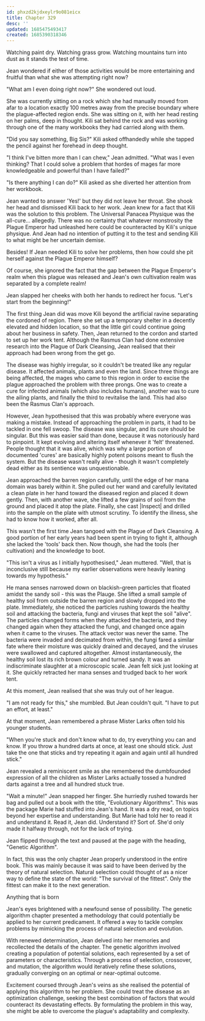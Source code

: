 ```yaml
---
id: phxzd2kjdxeylr9o081eicx
title: Chapter 329
desc: ''
updated: 1685475493417
created: 1685390318346
---
```


Watching paint dry. Watching grass grow. Watching mountains turn into dust as it stands the test of time. 

Jean wondered if either of those activities would be more entertaining and fruitful than what she was attempting right now?

"What am I even doing right now?" She wondered out loud.

She was currently sitting on a rock which she had manually moved from afar to a location exactly 100 metres away from the precise boundary where the plague-affected region ends. She was sitting on it, with her head resting on her palms, deep in thought. Kili sat behind the rock and was working through one of the many workbooks they had carried along with them.

"Did you say something, Big Sis?" Kili asked offhandedly while she tapped the pencil against her forehead in deep thought.

"I think I've bitten more than I can chew," Jean admitted. "What was I even thinking? That I could solve a problem that hordes of mages far more knowledgeable and powerful than I have failed?"

"Is there anything I can do?" Kili asked as she diverted her attention from her workbook.

Jean wanted to answer 'Yes!' but they did not leave her throat. She shook her head and dismissed Kili back to her work. Jean knew for a fact that Kili was the solution to this problem. The Universal Panacea Physique was the all-cure... allegedly. There was no certainty that whatever monstrosity the Plague Emperor had unleashed here could be counteracted by Kili's unique physique. And Jean had no intention of putting it to the test and sending Kili to what might be her uncertain demise.

Besides! If Jean needed Kili to solve her problems, then how could she pit herself against the Plague Emperor himself?

Of course, she ignored the fact that the gap between the Plague Emperor's realm when this plague was released and Jean's own cultivation realm was separated by a complete realm!

Jean slapped her cheeks with both her hands to redirect her focus. "Let's start from the beginning!"

The first thing Jean did was move Kili beyond the artificial ravine separating the cordoned of region. There she set up a temporary shelter in a decently elevated and hidden location, so that the little girl could continue going about her business in safety. Then, Jean returned to the cordon and started to set up her work tent. Although the Rasmus Clan had done extensive research into the Plague of Dark Cleansing, Jean realised that their approach had been wrong from the get go.

The disease was highly irregular, so it couldn't be treated like any regular disease. It affected animals, plants and even the land. Since three things are being affected, the mages who came to this region in order to excise the plague approached the problem with three prongs. One was to create a cure for infected animals (which also includes humans), another was to cure the ailing plants, and finally the third to revitalise the land. This had also been the Rasmus Clan's approach.

However, Jean hypothesised that this was probably where everyone was making a mistake. Instead of approaching the problem in parts, it had to be tackled in one fell swoop. The disease was singular, and its cure should be singular. But this was easier said than done, because it was notoriously hard to pinpoint. It kept evolving and altering itself whenever it 'felt' threatened. People thought that it was alive, which was why a large portion of documented 'cures' are basically highly potent poisons meant to flush the system. But the disease wasn't really alive - though it wasn't completely dead either as its sentience was unquestionable.

Jean approached the barren region carefully, until the edge of her mana domain was barely within it. She pulled out her wand and carefully levitated a clean plate in her hand toward the diseased region and placed it down gently. Then, with another wave, she lifted a few grains of soil from the ground and placed it atop the plate. Finally, she cast |Inspect| and drilled into the sample on the plate with utmost scrutiny. To identify the illness, she had to know how it worked, after all.

This wasn't the first time Jean tangoed with the Plague of Dark Cleansing. A good portion of her early years had been spent in trying to fight it, although she lacked the 'tools' back then. Now though, she had the tools (her cultivation) and the knowledge to boot.

"This isn't a virus as I initially hypothesised," Jean muttered. "Well, that is inconclusive still because my earlier observations were heavily leaning towards my hypothesis."

He mana senses narrowed down on blackish-green particles that floated amidst the sandy soil - this was the Plauge. She lifted a small sample of healthy soil from outside the barren region and slowly dropped into the plate. Immediately, she noticed the particles rushing towards the healthy soil and attacking the bacteria, fungi and viruses that kept the soil "alive". The particles changed forms when they attacked the bacteria, and they changed again when they attacked the fungi, and changed once again when it came to the viruses. The attack vector was never the same. The bacteria were invaded and decimated from within, the fungi fared a similar fate where their moisture was quickly drained and decayed, and the viruses were swallowed and captured altogether. Almost instantaneously, the healthy soil lost its rich brown colour and turned sandy. It was an indiscriminate slaughter at a microscopic scale. Jean felt sick just looking at it. She quickly retracted her mana senses and trudged back to her work tent.

At this moment, Jean realised that she was truly out of her league.

"I am not ready for this," she mumbled. But Jean couldn't quit. "I have to put an effort, at least."

At that moment, Jean remembered a phrase Mister Larks often told his younger students.

"When you're stuck and don't know what to do, try everything you can and know. If you throw a hundred darts at once, at least one should stick. Just take the one that sticks and try repeating it again and again until all hundred stick."

Jean revealed a reminiscent smile as she remembered the dumbfounded expression of all the children as Mister Larks actually tossed a hundred darts against a tree and all hundred stuck true.

"Wait a minute!" Jean snapped her finger. She hurriedly rushed towards her bag and pulled out a book with the title, "Evolutionary Algorithms". This was the package Marie had stuffed into Jean's hand. It was a dry read, on topics beyond her expertise and understanding. But Marie had told her to read it and understand it. Read it, Jean did. Understand it? Sort of. She'd only made it halfway through, not for the lack of trying.

Jean flipped through the text and paused at the page with the heading, "Genetic Algorithm".

In fact, this was the only chapter Jean properly understood in the entire book. This was mainly because it was said to have been derived by the theory of natural selection. Natural selection could thought of as a nicer way to define the state of the world: "The survival of the fittest". Only the fittest can make it to the next generation.

Anything that is born 

Jean's eyes brightened with a newfound sense of possibility. The genetic algorithm chapter presented a methodology that could potentially be applied to her current predicament. It offered a way to tackle complex problems by mimicking the process of natural selection and evolution.

With renewed determination, Jean delved into her memories and recollected the details of the chapter. The genetic algorithm involved creating a population of potential solutions, each represented by a set of parameters or characteristics. Through a process of selection, crossover, and mutation, the algorithm would iteratively refine these solutions, gradually converging on an optimal or near-optimal outcome.

Excitement coursed through Jean's veins as she realised the potential of applying this algorithm to her problem. She could treat the disease as an optimization challenge, seeking the best combination of factors that would counteract its devastating effects. By formulating the problem in this way, she might be able to overcome the plague's adaptability and complexity.